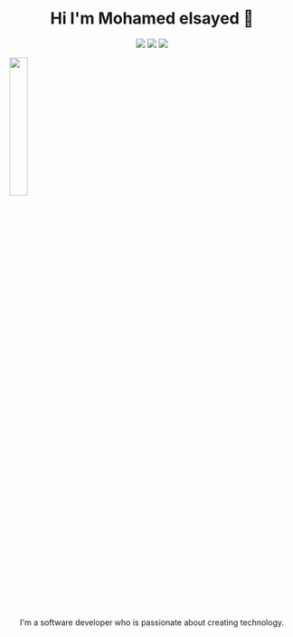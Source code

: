
<h1 align="center">Hi I'm Mohamed elsayed 👋</h1>
<p align="center">
  <a href=""><img src="https://img.shields.io/badge/twitter-%231FA1F1?style=flat&logo=twitter&logoColor=white"/></a>
  <a href=""><img src="https://img.shields.io/badge/linkedin-%230177B5?style=flat&logo=linkedin&logoColor=white"/></a>
  <a href=""><img src="https://img.shields.io/badge/instagram-%23E4415F?style=flat&logo=instagram&logoColor=white"/></a>
</p>
  
<img src="https://github.com/mohamedabusrea/mohamedabusrea/blob/master/profile-img.png" style="margin:auto;" width="25%"/>

<p align="center">
I'm a software developer who is passionate about creating technology.
</p>
